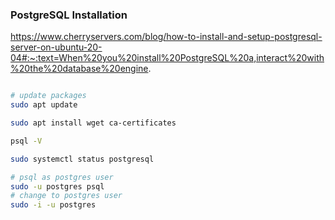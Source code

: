 ### PostgreSQL Installation

https://www.cherryservers.com/blog/how-to-install-and-setup-postgresql-server-on-ubuntu-20-04#:~:text=When%20you%20install%20PostgreSQL%20a,interact%20with%20the%20database%20engine.

```sh

# update packages
sudo apt update

sudo apt install wget ca-certificates

psql -V

sudo systemctl status postgresql

# psql as postgres user
sudo -u postgres psql
# change to postgres user
sudo -i -u postgres
```